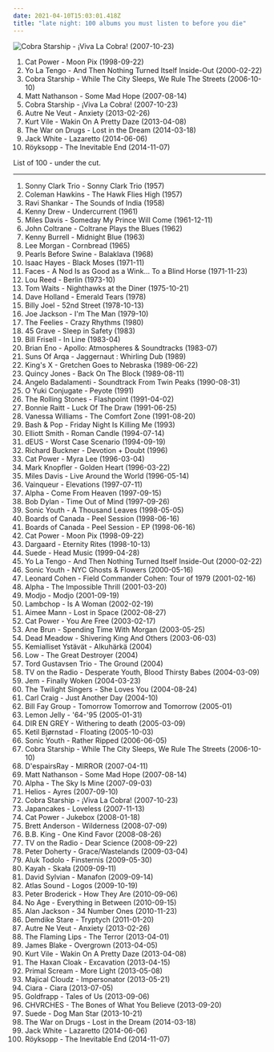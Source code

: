 ```yaml
---
date: 2021-04-10T15:03:01.418Z
title: "late night: 100 albums you must listen to before you die"
---
```

![Cobra Starship - ¡Viva La Cobra! (2007-10-23)](http://coverartarchive.org/release/a2f68207-3f59-4bdc-a672-1c30f6ee16ab/15535338504-500.jpg "Cobra Starship - ¡Viva La Cobra! (2007-10-23)")
<ol class="albums">
<li data-cover="http://coverartarchive.org/release/5d58d210-a58c-4532-a2f5-54c6001a063d/12639050704-500.jpg" data-tags="90s, indie, mellow" role="button">Cat Power - Moon Pix (1998-09-22)</li>
<li data-cover="http://coverartarchive.org/release/34c51172-d643-4cc7-81ac-cd06817aadbf/15059787553-500.jpg" data-tags="indie rock, mellow" role="button">Yo La Tengo - And Then Nothing Turned Itself Inside-Out (2000-02-22)</li>
<li data-cover="http://coverartarchive.org/release/c47258f3-f09a-48e2-8eb1-726e7ef7436b/15648762840-500.jpg" data-tags="alternative rock, pop punk" role="button">Cobra Starship - While The City Sleeps, We Rule The Streets (2006-10-10)</li>
<li data-cover="http://coverartarchive.org/release/29e89c60-faff-4d58-8340-6e5d10b6b421/11894480075-500.jpg" data-tags="rock" role="button">Matt Nathanson - Some Mad Hope (2007-08-14)</li>
<li data-cover="http://coverartarchive.org/release/a2f68207-3f59-4bdc-a672-1c30f6ee16ab/15535338504-500.jpg" data-tags="electronic" role="button">Cobra Starship - ¡Viva La Cobra! (2007-10-23)</li>
<li data-cover="http://coverartarchive.org/release/ebc6e131-2301-480c-ad3f-4e0b790dcf05/5974509150-500.jpg" data-tags="software" role="button">Autre Ne Veut - Anxiety (2013-02-26)</li>
<li data-cover="http://coverartarchive.org/release/b62e3ec7-d6bb-43c6-8eb8-30d958d109d0/3846880817-500.jpg" data-tags="indie rock, indie, lo-fi, vinyl, matador records" role="button">Kurt Vile - Wakin On A Pretty Daze (2013-04-08)</li>
<li data-cover="http://coverartarchive.org/release/c38765cc-bafe-48ff-9a78-26f6d816a46b/6695925091-500.jpg" data-tags="indie rock, rock" role="button">The War on Drugs - Lost in the Dream (2014-03-18)</li>
<li data-cover="http://coverartarchive.org/release/b5139eff-0ce6-428e-a96f-6653a68af7a2/8249629063-500.jpg" data-tags="alternative rock, blues rock, rock, garage rock" role="button">Jack White - Lazaretto (2014-06-06)</li>
<li data-cover="http://coverartarchive.org/release/7704bdf5-5fcd-4f80-a759-30fba880bfe6/8762633349-500.jpg" data-tags="electronic, downtempo" role="button">Röyksopp - The Inevitable End (2014-11-07)</li>
</ol>
List of 100 - under the cut.
<!-- more -->

_________________

<ol class="albums">
<li data-cover="http://coverartarchive.org/release/2c489aaf-65d5-4959-9171-f97f4d658c25/8634479811-500.jpg" data-tags="jazz" role="button">
Sonny Clark Trio - Sonny Clark Trio (1957)
</li>
<li data-cover="http://coverartarchive.org/release/7b16497d-19ca-40a6-a446-5609237bc3c0/2851714875-500.jpg" data-tags="jazz" role="button">
Coleman Hawkins - The Hawk Flies High (1957)
</li>
<li data-cover="http://coverartarchive.org/release/8415536b-cc0f-46b5-bfd4-95f87ec0b7ca/20559607098-500.jpg" data-tags="sitar, raga" role="button">
Ravi Shankar - The Sounds of India (1958)
</li>
<li data-cover="https://img.discogs.com/tR1wetOkiLvFBWGsSXZTZbiXXHQ=/fit-in/600x597/filters:strip_icc():format(jpeg):mode_rgb():quality(90)/discogs-images/R-2132341-1470483908-9655.jpeg.jpg" data-tags="jazz, piano jazz" role="button">
Kenny Drew - Undercurrent (1961)
</li>
<li data-cover="http://coverartarchive.org/release/044df368-706c-47e9-8573-76b903b0f87e/22598607011-500.jpg" data-tags="jazz" role="button">
Miles Davis - Someday My Prince Will Come (1961-12-11)
</li>
<li data-cover="http://coverartarchive.org/release/1916e7f2-27aa-4c33-9ef0-a309412ec448/24186609258-500.jpg" data-tags="jazz" role="button">
John Coltrane - Coltrane Plays the Blues (1962)
</li>
<li data-cover="http://coverartarchive.org/release/b153c32d-978f-48b5-9faa-164bddb1fe4c/4227935578-500.jpg" data-tags="jazz" role="button">
Kenny Burrell - Midnight Blue (1963)
</li>
<li data-cover="http://coverartarchive.org/release/8fa5c438-5611-4cae-8523-057572f0f23b/24779251123-500.jpg" data-tags="jazz" role="button">
Lee Morgan - Cornbread (1965)
</li>
<li data-cover="https://img.discogs.com/Uv1dPnAgKGDNZrE_bPKakEpaals=/fit-in/600x595/filters:strip_icc():format(jpeg):mode_rgb():quality(90)/discogs-images/R-1100384-1581158564-5895.jpeg.jpg" data-tags="psychedelic folk, folk" role="button">
Pearls Before Swine - Balaklava (1968)
</li>
<li data-cover="https://img.discogs.com/_Q7oC1PkJcstTpwX4KEV4GxI-Sc=/fit-in/600x604/filters:strip_icc():format(jpeg):mode_rgb():quality(90)/discogs-images/R-719256-1327051981.jpeg.jpg" data-tags="soul" role="button">
Isaac Hayes - Black Moses (1971-11)
</li>
<li data-cover="https://img.discogs.com/MZOibB07PtCv77o7OHtnIahEHMI=/fit-in/600x600/filters:strip_icc():format(jpeg):mode_rgb():quality(90)/discogs-images/R-7371240-1440028580-5371.jpeg.jpg" data-tags="hard rock" role="button">
Faces - A Nod Is as Good as a Wink... To a Blind Horse (1971-11-23)
</li>
<li data-cover="http://coverartarchive.org/release/1bbac75e-ce53-4508-9096-54415e9a1177/4584669129-500.jpg" data-tags="70s" role="button">
Lou Reed - Berlin (1973-10)
</li>
<li data-cover="http://coverartarchive.org/release/b7b3fba3-e9b2-3f55-8a3f-2b35e1e1b7c8/23197330909-500.jpg" data-tags="jazz, blues" role="button">
Tom Waits - Nighthawks at the Diner (1975-10-21)
</li>
<li data-cover="http://coverartarchive.org/release/dc896d65-cc4b-4b70-9f40-d9b136644f6a/2061209040-500.jpg" data-tags="bass" role="button">
Dave Holland - Emerald Tears (1978)
</li>
<li data-cover="http://coverartarchive.org/release/07659b32-36b3-4ff8-91c3-7c9edbe6c4a5/1339538879-500.jpg" data-tags="classic rock" role="button">
Billy Joel - 52nd Street (1978-10-13)
</li>
<li data-cover="https://img.discogs.com/SnnzFkiJIg8WU9G03tkhAV_1WVA=/fit-in/600x600/filters:strip_icc():format(jpeg):mode_rgb():quality(90)/discogs-images/R-548142-1378185250-6959.jpeg.jpg" data-tags="new wave" role="button">
Joe Jackson - I'm The Man (1979-10)
</li>
<li data-cover="https://img.discogs.com/RMYzpYyIA6AOBZdbg7xWl2gJlIM=/fit-in/600x600/filters:strip_icc():format(jpeg):mode_rgb():quality(90)/discogs-images/R-379639-1419989010-9809.jpeg.jpg" data-tags="jangle pop, post-punk, new wave" role="button">
The Feelies - Crazy Rhythms (1980)
</li>
<li data-cover="http://coverartarchive.org/release/bc486702-fc3f-4ded-bb9b-c8fccda2c065/6614919097-500.jpg" data-tags="deathrock, horror punk" role="button">
45 Grave - Sleep in Safety (1983)
</li>
<li data-cover="http://coverartarchive.org/release/105a6912-f9aa-3d22-a8da-08d44798c020/19641171746-500.jpg" data-tags="jazz, guitar, late night, late night jazz, like passing clouds, jazz  guitar fusion" role="button">
Bill Frisell - In Line (1983-04)
</li>
<li data-cover="http://coverartarchive.org/release/6ea949d3-1de7-3f1e-84c1-f7e4c02971b8/1096667456-500.jpg" data-tags="ambient" role="button">
Brian Eno - Apollo: Atmospheres & Soundtracks (1983-07)
</li>
<li data-cover="http://coverartarchive.org/release/47dbf457-5cae-47a1-a132-d1ecf4a89692/4283472817-500.jpg" data-tags="chillout, chill, ambient, downtempo, dub, world, late night, after hours, ethnic fusion, world-trance, afterparty" role="button">
Suns Of Arqa - Jaggernaut : Whirling Dub (1989)
</li>
<li data-cover="http://coverartarchive.org/release/38a34d18-10dc-4f56-9844-0ac9f4db70c8/16128768319-500.jpg" data-tags="hard rock" role="button">
King's X - Gretchen Goes to Nebraska (1989-06-22)
</li>
<li data-cover="http://coverartarchive.org/release/b221ea36-df40-4872-bb8f-46ad705b2ae9/4164037874-500.jpg" data-tags="quincy jones, soul" role="button">
Quincy Jones - Back On The Block (1989-08-11)
</li>
<li data-cover="https://img.discogs.com/pDhLBqBs6D8ODY8kSrKc0iguskY=/fit-in/600x925/filters:strip_icc():format(jpeg):mode_rgb():quality(90)/discogs-images/R-1585572-1431987750-2872.jpeg.jpg" data-tags="soundtrack" role="button">
Angelo Badalamenti - Soundtrack From Twin Peaks (1990-08-31)
</li>
<li data-cover="http://coverartarchive.org/release/e7fd073a-2c6c-40c4-afc3-c117a79bb969/28732243788-500.jpg" data-tags="ambient, late night, tribal" role="button">
O Yuki Conjugate - Peyote (1991)
</li>
<li data-cover="http://coverartarchive.org/release/886168ed-9fd3-430e-8129-93539907fbaa/4199078719-500.jpg" data-tags="classic rock, the rolling stones" role="button">
The Rolling Stones - Flashpoint (1991-04-02)
</li>
<li data-cover="https://img.discogs.com/IE46vgofJBJwVXqMIKMse8ukcPk=/fit-in/441x444/filters:strip_icc():format(jpeg):mode_rgb():quality(90)/discogs-images/R-4544310-1367922867-1745.jpeg.jpg" data-tags="rock, blues rock, blues" role="button">
Bonnie Raitt - Luck Of The Draw (1991-06-25)
</li>
<li data-cover="http://coverartarchive.org/release/8e287f1d-6a36-4446-816a-d028bb19018c/24708246922-500.jpg" data-tags="female vocalists, 90s, rnb" role="button">
Vanessa Williams - The Comfort Zone (1991-08-20)
</li>
<li data-cover="http://coverartarchive.org/release/42d09d65-6949-452a-a9f3-956b76f87f53/12969087786-500.jpg" data-tags="energetic, late night, irreverent, organic, crunchy, freewheeling, bittersweet, raucous, warm, drinking, silly, poignant, rollicking, good times, sarcastic, rowdy, lively, messy, tgif, brash, guys night out, street-smart, rambunctious, american trad rock, bar band, street life" role="button">
Bash & Pop - Friday Night Is Killing Me (1993)
</li>
<li data-cover="https://img.discogs.com/-h70gyn79TN3tHRHIc-2oEjO8g8=/fit-in/600x600/filters:strip_icc():format(jpeg):mode_rgb():quality(90)/discogs-images/R-1011028-1183849404.jpeg.jpg" data-tags="singer-songwriter" role="button">
Elliott Smith - Roman Candle (1994-07-14)
</li>
<li data-cover="http://coverartarchive.org/release/2c253f0c-3f12-342c-ad5c-f18bdffc0d71/18833730028-500.jpg" data-tags="rock, 1994, alternative, 90s, belgian, indie, belgium" role="button">
dEUS - Worst Case Scenario (1994-09-19)
</li>
<li data-cover="http://coverartarchive.org/release/6a808b59-ae88-4356-a12c-cdd8aab55501/12340666847-500.jpg" data-tags="americana" role="button">
Richard Buckner - Devotion + Doubt (1996)
</li>
<li data-cover="http://coverartarchive.org/release/d843d873-faa9-4bbb-a080-df99935d46a6/6010071059-500.jpg" data-tags="female vocalists, indie, alternative" role="button">
Cat Power - Myra Lee (1996-03-04)
</li>
<li data-cover="http://coverartarchive.org/release/ae9e24f6-b180-3236-9284-93e02fad1f25/15425216845-500.jpg" data-tags="soft rock, rock" role="button">
Mark Knopfler - Golden Heart (1996-03-22)
</li>
<li data-cover="http://coverartarchive.org/release/c22b1200-e792-4126-b6a9-5b48ac326ee6/22618295916-500.jpg" data-tags="jazz" role="button">
Miles Davis - Live Around the World (1996-05-14)
</li>
<li data-cover="http://coverartarchive.org/release/3ac7aae3-7c42-49b2-903b-100199f22ac8/4370894380-500.jpg" data-tags="dub techno" role="button">
Vainqueur - Elevations (1997-07-11)
</li>
<li data-cover="http://coverartarchive.org/release/a66fb9a6-a459-4e75-90a4-9eb7e33ad88c/14902634422-500.jpg" data-tags="electronic, downtempo" role="button">
Alpha - Come From Heaven (1997-09-15)
</li>
<li data-cover="https://img.discogs.com/85J-XYLQ0iWpOfvrA1Y1bu3Jkfs=/fit-in/600x600/filters:strip_icc():format(jpeg):mode_rgb():quality(90)/discogs-images/R-2818814-1302446972.jpeg.jpg" data-tags="singer-songwriter, 90s, rock" role="button">
Bob Dylan - Time Out of Mind (1997-09-26)
</li>
<li data-cover="https://img.discogs.com/qeSNS31G6vJ758RVSQm4W6ho6nI=/fit-in/439x380/filters:strip_icc():format(jpeg):mode_rgb():quality(90)/discogs-images/R-4879756-1378290331-3017.jpeg.jpg" data-tags="experimental, alternative" role="button">
Sonic Youth - A Thousand Leaves (1998-05-05)
</li>
<li data-cover="http://coverartarchive.org/release/0709c446-e190-4dce-b469-908e51267770/4058092546-500.jpg" data-tags="electronica, idm, boards of canada, electronic, downtempo" role="button">
Boards of Canada - Peel Session (1998-06-16)
</li>
<li data-cover="https://via.placeholder.com/450" data-tags="electronica, idm, boards of canada, electronic, downtempo" role="button">
Boards of Canada - Peel Session - EP (1998-06-16)
</li>
<li data-cover="http://coverartarchive.org/release/5d58d210-a58c-4532-a2f5-54c6001a063d/12639050704-500.jpg" data-tags="90s, indie, mellow" role="button">
Cat Power - Moon Pix (1998-09-22)
</li>
<li data-cover="http://coverartarchive.org/release/c6a14879-b04f-40dc-95e9-618e00be615d/2152586650-500.jpg" data-tags="dark ambient, darkwave" role="button">
Dargaard - Eternity Rites (1998-10-13)
</li>
<li data-cover="https://img.discogs.com/ibMAfiLArBOVU-faP4LftnwZ_fE=/fit-in/600x539/filters:strip_icc():format(jpeg):mode_rgb():quality(90)/discogs-images/R-2956612-1441393650-3407.jpeg.jpg" data-tags="britpop, 90s" role="button">
Suede - Head Music (1999-04-28)
</li>
<li data-cover="http://coverartarchive.org/release/34c51172-d643-4cc7-81ac-cd06817aadbf/15059787553-500.jpg" data-tags="indie rock, mellow" role="button">
Yo La Tengo - And Then Nothing Turned Itself Inside-Out (2000-02-22)
</li>
<li data-cover="http://coverartarchive.org/release/e874cafd-1266-4627-962b-3011feb70f0f/7678581820-500.jpg" data-tags="experimental, experimental rock, 00s" role="button">
Sonic Youth - NYC Ghosts & Flowers (2000-05-16)
</li>
<li data-cover="http://coverartarchive.org/release/1c91bfb8-19d2-4ccf-85ab-aaf7a15159ac/4084437445-500.jpg" data-tags="leonard cohen" role="button">
Leonard Cohen - Field Commander Cohen: Tour of 1979 (2001-02-16)
</li>
<li data-cover="http://coverartarchive.org/release/8430c056-7348-49f7-977c-225a62059577/7227330853-500.jpg" data-tags="electronic, trip-hop, chillout, downtempo" role="button">
Alpha - The Impossible Thrill (2001-03-20)
</li>
<li data-cover="http://coverartarchive.org/release/aa48ac28-57e0-3019-ba97-db523a26471e/7733173920-500.jpg" data-tags="house, electronic" role="button">
Modjo - Modjo (2001-09-19)
</li>
<li data-cover="http://coverartarchive.org/release/1c5745b0-6f1d-3598-a1db-8d6aa1ae9bc4/17377781071-500.jpg" data-tags="alt-country, 00s" role="button">
Lambchop - Is A Woman (2002-02-19)
</li>
<li data-cover="http://coverartarchive.org/release/8fc6366c-ad31-4825-80b0-b2830ba9712b/10272280281-500.jpg" data-tags="singer-songwriter, female vocalists" role="button">
Aimee Mann - Lost in Space (2002-08-27)
</li>
<li data-cover="http://coverartarchive.org/release/81505ed6-1ad0-4e45-8f48-662fecfa7a75/3816099541-500.jpg" data-tags="singer-songwriter, indie, female vocalists" role="button">
Cat Power - You Are Free (2003-02-17)
</li>
<li data-cover="http://coverartarchive.org/release/2c12cad5-bfca-4738-a06d-16b0b7b2679d/20294604785-500.jpg" data-tags="folk, singer-songwriter, female vocalists" role="button">
Ane Brun - Spending Time With Morgan (2003-05-25)
</li>
<li data-cover="http://coverartarchive.org/release/f21cf3d9-457e-429d-98bf-747ebb0e8b4b/19362049030-500.jpg" data-tags="psychedelic rock" role="button">
Dead Meadow - Shivering King And Others (2003-06-03)
</li>
<li data-cover="http://coverartarchive.org/release/24afc25b-a3d1-4d7e-9f3f-35160eb872da/14486796788-500.jpg" data-tags="freak folk" role="button">
Kemialliset Ystävät - Alkuhärkä (2004)
</li>
<li data-cover="https://img.discogs.com/TxJKZ4bR1eTxNRKg41uQlj9OIH8=/fit-in/600x587/filters:strip_icc():format(jpeg):mode_rgb():quality(90)/discogs-images/R-400180-1330515072.jpeg.jpg" data-tags="rock, indie rock, sub pop" role="button">
Low - The Great Destroyer (2004)
</li>
<li data-cover="http://coverartarchive.org/release/3093d151-57f4-4e84-b244-eb9203634044/6436313384-500.jpg" data-tags="jazz piano, jazz" role="button">
Tord Gustavsen Trio - The Ground (2004)
</li>
<li data-cover="http://coverartarchive.org/release/f9cafd68-0169-4480-8d12-8583375bc173/13899396319-500.jpg" data-tags="indie rock" role="button">
TV on the Radio - Desperate Youth, Blood Thirsty Babes (2004-03-09)
</li>
<li data-cover="http://coverartarchive.org/release/dfb9db5d-bb8c-4fcd-a256-96841b6d090a/7929248241-500.jpg" data-tags="pop, female vocalists" role="button">
Jem - Finally Woken (2004-03-23)
</li>
<li data-cover="https://img.discogs.com/My1b03HhHcNV7OMiY2f-zwpQkPc=/fit-in/600x593/filters:strip_icc():format(jpeg):mode_rgb():quality(90)/discogs-images/R-698292-1554136772-7063.jpeg.jpg" data-tags="alternative, rock, alternative rock, cover, greg dulli" role="button">
The Twilight Singers - She Loves You (2004-08-24)
</li>
<li data-cover="https://via.placeholder.com/450" data-tags="electronic, late night, detroit, detroit techno" role="button">
Carl Craig - Just Another Day (2004-10)
</li>
<li data-cover="https://via.placeholder.com/450" data-tags="late night, sjekkkut" role="button">
Bill Fay Group - Tomorrow Tomorrow and Tomorrow (2005-01)
</li>
<li data-cover="http://coverartarchive.org/release/cbb9cd2c-6cb4-34f6-b0cc-cd8cc63bf06d/3431742462-500.jpg" data-tags="electronica" role="button">
Lemon Jelly - '64-'95 (2005-01-31)
</li>
<li data-cover="http://coverartarchive.org/release/d35e3a69-75a7-44a1-9e68-fd4e7b548976/11585065817-500.jpg" data-tags="japanese, visual kei, j-rock, dir en grey" role="button">
DIR EN GREY - Withering to death (2005-03-09)
</li>
<li data-cover="http://coverartarchive.org/release/6bf927a7-ca9c-41d6-a24d-52d6a2b07232/20641049798-500.jpg" data-tags="jazz" role="button">
Ketil Bjørnstad - Floating (2005-10-03)
</li>
<li data-cover="https://img.discogs.com/w7C3d8OHmFjsMS3t3Tvx8WQSFRo=/fit-in/400x391/filters:strip_icc():format(jpeg):mode_rgb():quality(90)/discogs-images/R-5119480-1385028132-2136.jpeg.jpg" data-tags="alternative rock" role="button">
Sonic Youth - Rather Ripped (2006-06-05)
</li>
<li data-cover="http://coverartarchive.org/release/c47258f3-f09a-48e2-8eb1-726e7ef7436b/15648762840-500.jpg" data-tags="alternative rock, pop punk" role="button">
Cobra Starship - While The City Sleeps, We Rule The Streets (2006-10-10)
</li>
<li data-cover="https://img.discogs.com/ivlCXvUaRvIfAJN6yQz9l1idr5Q=/fit-in/475x462/filters:strip_icc():format(jpeg):mode_rgb():quality(90)/discogs-images/R-1488527-1230477522.jpeg.jpg" data-tags="visual kei" role="button">
D'espairsRay - MIRROR (2007-04-11)
</li>
<li data-cover="http://coverartarchive.org/release/29e89c60-faff-4d58-8340-6e5d10b6b421/11894480075-500.jpg" data-tags="rock" role="button">
Matt Nathanson - Some Mad Hope (2007-08-14)
</li>
<li data-cover="http://coverartarchive.org/release/5a9846ec-ef18-4b12-88fb-4350e84a3b46/10158523186-500.jpg" data-tags="chillout, late night" role="button">
Alpha - The Sky Is Mine (2007-09-03)
</li>
<li data-cover="http://coverartarchive.org/release/973392df-e7d6-4860-8c2b-71040bb879a3/10977543533-500.jpg" data-tags="ambient" role="button">
Helios - Ayres (2007-09-10)
</li>
<li data-cover="http://coverartarchive.org/release/a2f68207-3f59-4bdc-a672-1c30f6ee16ab/15535338504-500.jpg" data-tags="electronic" role="button">
Cobra Starship - ¡Viva La Cobra! (2007-10-23)
</li>
<li data-cover="https://img.discogs.com/cfZubMxXa-kMYSbL_pr1XWD-YJI=/fit-in/450x450/filters:strip_icc():format(jpeg):mode_rgb():quality(90)/discogs-images/R-1369273-1220479145.jpeg.jpg" data-tags="cover, late night, 00s, cover songs, after hours, beyondwithin, winter 2012, get later, aural fixation - best of 2007, wmbr, february 2012, music for cloudy days" role="button">
Japancakes - Loveless (2007-11-13)
</li>
<li data-cover="http://coverartarchive.org/release/472ab586-be69-4bdb-8f90-af1d25e754a6/22781705669-500.jpg" data-tags="female vocalists, covers, jazz, cover" role="button">
Cat Power - Jukebox (2008-01-18)
</li>
<li data-cover="https://img.discogs.com/M3cz_kiuEaWMXDBdpl2-4ROYNu8=/fit-in/500x500/filters:strip_icc():format(jpeg):mode_rgb():quality(90)/discogs-images/R-1548529-1227583537.jpeg.jpg" data-tags="singer-songwriter, melancholic" role="button">
Brett Anderson - Wilderness (2008-07-09)
</li>
<li data-cover="http://coverartarchive.org/release/44ff7c34-23ea-37e6-b3a2-328b94fad3de/19800160201-500.jpg" data-tags="blues" role="button">
B.B. King - One Kind Favor (2008-08-26)
</li>
<li data-cover="http://coverartarchive.org/release/746067ad-88f0-4426-b5a5-7313b186488c/22393792907-500.jpg" data-tags="indie, indie rock, alternative, experimental" role="button">
TV on the Radio - Dear Science (2008-09-22)
</li>
<li data-cover="https://img.discogs.com/hPBi_tvsKOpa0IUmtVzQtKYmGgY=/fit-in/600x589/filters:strip_icc():format(jpeg):mode_rgb():quality(90)/discogs-images/R-13487694-1555161652-4877.jpeg.jpg" data-tags="rock, british, indie rock, 00s" role="button">
Peter Doherty - Grace/Wastelands (2009-03-04)
</li>
<li data-cover="http://coverartarchive.org/release/c3167de2-e1f2-4fdb-bc72-9610c837be6a/14303013313-500.jpg" data-tags="french, experimental, noise rock, psychedelic, late night, space rock, intense, psychedelic rock, drone doom, black, drone rock, acid rock, heavy psych, experimental black metal, doomgaze, noise metal, norma evangelium diaboli, noisegaze, black noise, ritual musick, creeping chaos, pscychedelic rock, the ajna offensive" role="button">
Aluk Todolo - Finsternis (2009-05-30)
</li>
<li data-cover="https://img.discogs.com/5YxHZTsVJNEAFxJ3UTZrnPnxjuI=/fit-in/600x533/filters:strip_icc():format(jpeg):mode_rgb():quality(90)/discogs-images/R-7242839-1562689179-6178.png.jpg" data-tags="jazz, downtempo, late night, mellow, chill out, melancholia, pearls in stereo, mysterious skin, metafizyka, fresh and new, i love this melody" role="button">
Kayah - Skała (2009-09-11)
</li>
<li data-cover="http://coverartarchive.org/release/9b677bb1-5ec5-4e8d-a08d-cdff577118f5/4600359580-500.jpg" data-tags="experimental" role="button">
David Sylvian - Manafon (2009-09-14)
</li>
<li data-cover="https://img.discogs.com/j_4O07I17SUQYM7RRn5vXX_eEnI=/fit-in/200x199/filters:strip_icc():format(jpeg):mode_rgb():quality(90)/discogs-images/R-1970873-1255853655.jpeg.jpg" data-tags="4ad" role="button">
Atlas Sound - Logos (2009-10-19)
</li>
<li data-cover="https://img.discogs.com/-GkWG45qF0RFwPY6xXnRV_BMyWM=/fit-in/600x600/filters:strip_icc():format(jpeg):mode_rgb():quality(90)/discogs-images/R-2455118-1284997260.jpeg.jpg" data-tags="singer-songwriter, late night, the good stuff" role="button">
Peter Broderick - How They Are (2010-09-06)
</li>
<li data-cover="http://coverartarchive.org/release/aa29b9f3-4525-3982-9d4b-76c87f37a43b/2868845098-500.jpg" data-tags="noise rock" role="button">
No Age - Everything in Between (2010-09-15)
</li>
<li data-cover="http://coverartarchive.org/release/f092b7dc-f36f-4431-8e38-0a411450bb31/21799062857-500.jpg" data-tags="country" role="button">
Alan Jackson - 34 Number Ones (2010-11-23)
</li>
<li data-cover="http://coverartarchive.org/release/fc311ce8-54e5-4566-a942-03125cacb8d5/4513896656-500.jpg" data-tags="dark ambient" role="button">
Demdike Stare - Tryptych (2011-01-20)
</li>
<li data-cover="http://coverartarchive.org/release/ebc6e131-2301-480c-ad3f-4e0b790dcf05/5974509150-500.jpg" data-tags="software" role="button">
Autre Ne Veut - Anxiety (2013-02-26)
</li>
<li data-cover="https://img.discogs.com/S26wNV1io5Yx19HkUbg1YwRa9ug=/fit-in/600x600/filters:strip_icc():format(jpeg):mode_rgb():quality(90)/discogs-images/R-6999033-1431357387-8924.jpeg.jpg" data-tags="experimental, neo-psychedelia" role="button">
The Flaming Lips - The Terror (2013-04-01)
</li>
<li data-cover="https://img.discogs.com/cNjibLSsY9wA6qRnZUanNo5xtbQ=/fit-in/600x600/filters:strip_icc():format(jpeg):mode_rgb():quality(90)/discogs-images/R-4447618-1462518825-2838.jpeg.jpg" data-tags="electronic, soul" role="button">
James Blake - Overgrown (2013-04-05)
</li>
<li data-cover="http://coverartarchive.org/release/b62e3ec7-d6bb-43c6-8eb8-30d958d109d0/3846880817-500.jpg" data-tags="indie rock, indie, lo-fi, vinyl, matador records" role="button">
Kurt Vile - Wakin On A Pretty Daze (2013-04-08)
</li>
<li data-cover="http://coverartarchive.org/release/1ece8a0c-3a85-42d2-8a52-46f7ae770fa7/21164025219-500.jpg" data-tags="dark ambient" role="button">
The Haxan Cloak - Excavation (2013-04-15)
</li>
<li data-cover="http://coverartarchive.org/release/698ce3c2-e84b-4e85-b60b-1e0cb25969f0/14501283915-500.jpg" data-tags="alternative dance, neo-psychedelia" role="button">
Primal Scream - More Light (2013-05-08)
</li>
<li data-cover="http://coverartarchive.org/release/0cdaedb7-00d5-4c7b-9d15-556a6fdc98e4/6003309054-500.jpg" data-tags="matador records" role="button">
Majical Cloudz - Impersonator (2013-05-21)
</li>
<li data-cover="http://coverartarchive.org/release/2a47e508-55f6-4d33-b18e-44e8f78785a3/6237120485-500.jpg" data-tags="pop, r&b" role="button">
Ciara - Ciara (2013-07-05)
</li>
<li data-cover="http://coverartarchive.org/release/6b18b30a-e578-41eb-8d3d-1ff4a6a22d9d/12859926570-500.jpg" data-tags="trip-hop, electronic, chamber pop, art pop" role="button">
Goldfrapp - Tales of Us (2013-09-06)
</li>
<li data-cover="http://coverartarchive.org/release/cac2fc42-25ce-4021-8030-39401f2563cf/5073194509-500.jpg" data-tags="synthpop" role="button">
CHVRCHES - The Bones of What You Believe (2013-09-20)
</li>
<li data-cover="http://coverartarchive.org/release/7cdac008-aaa2-4741-98ad-e4089dff00b2/6644098737-500.jpg" data-tags="britpop" role="button">
Suede - Dog Man Star (2013-10-21)
</li>
<li data-cover="http://coverartarchive.org/release/c38765cc-bafe-48ff-9a78-26f6d816a46b/6695925091-500.jpg" data-tags="indie rock, rock" role="button">
The War on Drugs - Lost in the Dream (2014-03-18)
</li>
<li data-cover="http://coverartarchive.org/release/b5139eff-0ce6-428e-a96f-6653a68af7a2/8249629063-500.jpg" data-tags="alternative rock, blues rock, rock, garage rock" role="button">
Jack White - Lazaretto (2014-06-06)
</li>
<li data-cover="http://coverartarchive.org/release/7704bdf5-5fcd-4f80-a759-30fba880bfe6/8762633349-500.jpg" data-tags="electronic, downtempo" role="button">
Röyksopp - The Inevitable End (2014-11-07)
</li>
</ol>
